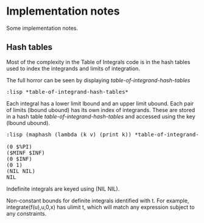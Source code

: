 # Implementation notes

Some implementation notes.

## Hash tables

Most of the complexity in the Table of Integrals code
is in the hash tables used to index the integrands and
limits of integration.

The full horror can be seen by displaying *table-of-integrand-hash-tables*

<pre>
:lisp *table-of-integrand-hash-tables*
</pre>

Each integral has a lower limit lbound and an upper limit ubound.
Each pair of limits (lbound ubound) has its own index of integrands.
These are stored in a hash table *table-of-integrand-hash-tables*
and accessed using the key (lbound ubound).

<pre>
:lisp (maphash (lambda (k v) (print k)) *table-of-integrand-hash-tables*)

(0 $%PI)
($MINF $INF)
(0 $INF)
(0 1)
(NIL NIL)
NIL
</pre>

Indefinite integrals are keyed using (NIL NIL).

Non-constant bounds for definite integrals identified with t.  For example,
integrate(f(u),u,0,x) has ulimit t, which will match any expression
subject to any constraints.


